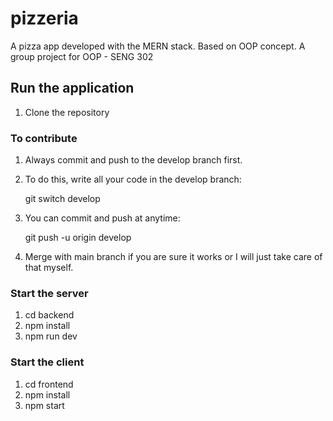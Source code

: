 # pizzeria
A pizza app developed with the MERN stack. Based on OOP concept. A group project for OOP - SENG 302

## Run the application
1. Clone the repository

### To contribute
1. Always commit and push to the develop branch first.
2. To do this, write all your code in the develop branch:

      git switch develop

3. You can commit and push at anytime:

      git push -u origin develop
      
4. Merge with main branch if you are sure it works or I will just take care of that myself.

### Start the server
1. cd backend
2. npm install
3. npm run dev

### Start the client
1. cd frontend
2. npm install
3. npm start
